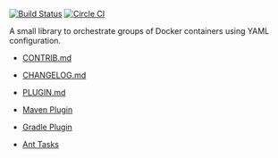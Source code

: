 [![Build Status](https://travis-ci.org/alexec/docker-java-orchestration.svg?branch=master)](https://travis-ci.org/alexec/docker-java-orchestration)
[![Circle CI](https://circleci.com/gh/alexec/docker-java-orchestration.svg?style=svg)](https://circleci.com/gh/alexec/docker-java-orchestration)

A small library to orchestrate groups of Docker containers using YAML configuration.

* [CONTRIB.md](CONTRIB.md)
* [CHANGELOG.md](CHANGELOG.md)
* [PLUGIN.md](PLUGIN.md)

* [Maven Plugin](https://github.com/alexec/docker-maven-plugin)
* [Gradle Plugin](https://github.com/alexec/docker-gradle-plugin)
* [Ant Tasks](https://github.com/alexec/docker-ant-tasks)